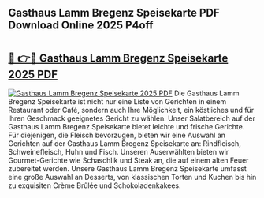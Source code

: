 ## Gasthaus Lamm Bregenz Speisekarte PDF Download Online 2025 P4off

# <h2><a href="http://gc9xpt.nevu.top/?p=Gasthaus+Lamm+Bregenz+Speisekarte">🔗 👉🔴 Gasthaus Lamm Bregenz Speisekarte 2025 PDF</a></h2>

[![Gasthaus Lamm Bregenz Speisekarte 2025 PDF](https://i.imgur.com/dBaPXMq.png)](http://gc9xpt.nevu.top/?p=Gasthaus+Lamm+Bregenz+Speisekarte)
Die Gasthaus Lamm Bregenz Speisekarte ist nicht nur eine Liste von Gerichten in einem Restaurant oder Café, sondern auch Ihre Möglichkeit, ein köstliches und für Ihren Geschmack geeignetes Gericht zu wählen. Unser Salatbereich auf der Gasthaus Lamm Bregenz Speisekarte bietet leichte und frische Gerichte. Für diejenigen, die Fleisch bevorzugen, bieten wir eine Auswahl an Gerichten auf der Gasthaus Lamm Bregenz Speisekarte an: Rindfleisch, Schweinefleisch, Huhn und Fisch. Unseren Auserwählten bieten wir Gourmet-Gerichte wie Schaschlik und Steak an, die auf einem alten Feuer zubereitet werden. Unsere Gasthaus Lamm Bregenz Speisekarte umfasst eine große Auswahl an Desserts, von klassischen Torten und Kuchen bis hin zu exquisiten Crème Brûlée und Schokoladenkakees.
